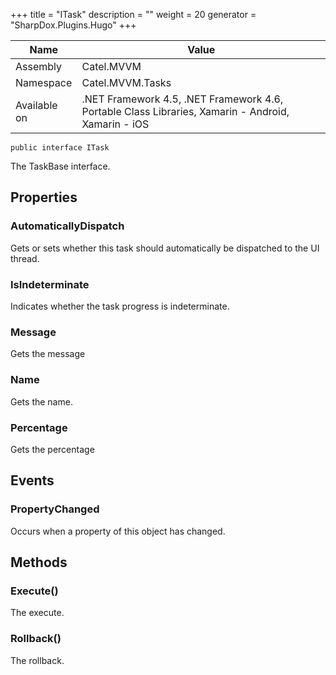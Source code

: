 

+++
title = "ITask" 
description = ""
weight = 20
generator = "SharpDox.Plugins.Hugo"
+++

Name|Value
---|---
Assembly|Catel.MVVM
Namespace|Catel.MVVM.Tasks
Available on|.NET Framework 4.5, .NET Framework 4.6, Portable Class Libraries, Xamarin - Android, Xamarin - iOS

```
public interface ITask
```

The TaskBase interface.

## Properties

### AutomaticallyDispatch

Gets or sets whether this task should automatically be dispatched to the UI thread.

### IsIndeterminate

Indicates whether the task progress is indeterminate.

### Message

Gets the message

### Name

Gets the name.

### Percentage

Gets the percentage

## Events

### PropertyChanged

Occurs when a property of this object has changed.

## Methods

### Execute()

The execute.

### Rollback()

The rollback.

